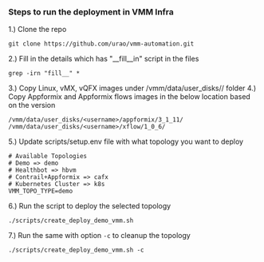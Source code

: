 ### Steps to run the deployment in VMM Infra

1.) Clone the repo 
```
git clone https://github.com/urao/vmm-automation.git
```
2.) Fill in the details which has "__fill__in" script in the files
```
grep -irn "fill__" *
```
3.) Copy Linux, vMX, vQFX images under /vmm/data/user_disks/<username>/ folder
4.) Copy Appformix and Appformix flows images in the below location 
    based on the version
```
/vmm/data/user_disks/<username>/appformix/3_1_11/
/vmm/data/user_disks/<username>/xflow/1_0_6/
```
5.) Update scripts/setup.env file with what topology you want to deploy
```
# Available Topologies
# Demo => demo
# Healthbot => hbvm
# Contrail+Appformix => cafx
# Kubernetes Cluster => k8s
VMM_TOPO_TYPE=demo
```
6.) Run the script to deploy the selected topology
```
./scripts/create_deploy_demo_vmm.sh
```
7.) Run the same with option `-c` to cleanup the topology
```
./scripts/create_deploy_demo_vmm.sh -c
```
